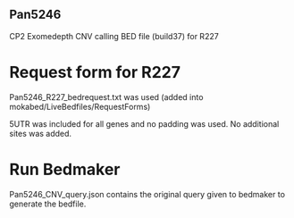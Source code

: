 ## Pan5246

CP2 Exomedepth CNV calling BED file (build37) for R227

# Request form for R227
Pan5246_R227_bedrequest.txt was used  (added into mokabed/LiveBedfiles/RequestForms)

5UTR was included for all genes and no padding was used. No additional sites was added. 

# Run Bedmaker
Pan5246_CNV_query.json contains the original query given to bedmaker to generate the bedfile.
